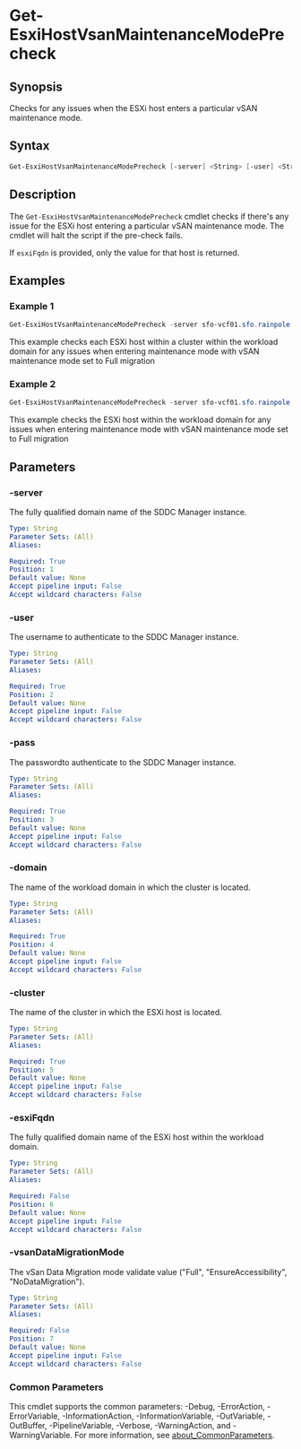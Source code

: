 # Get-EsxiHostVsanMaintenanceModePrecheck

## Synopsis

Checks for any issues when the ESXi host enters a particular vSAN maintenance mode.

## Syntax

```powershell
Get-EsxiHostVsanMaintenanceModePrecheck [-server] <String> [-user] <String> [-pass] <String> [-domain] <String> [-cluster] <String> [[-esxiFqdn] <String>] [-vsanDataMigrationMode] <String> [<CommonParameters>]
```

## Description

The `Get-EsxiHostVsanMaintenanceModePrecheck` cmdlet checks if there's any issue for the ESXi host entering a particular vSAN maintenance mode. The cmdlet will halt the script if the pre-check fails.

If `esxiFqdn` is provided, only the value for that host is returned.

## Examples

### Example 1

```powershell
Get-EsxiHostVsanMaintenanceModePrecheck -server sfo-vcf01.sfo.rainpole.io -user administrator@vsphere.local -pass VMware1! -domain sfo-m01 -cluster sfo-m01-cl01 -vsanDataMigrationMode Full
```

This example checks each ESXi host within a cluster within the workload domain for any issues when entering maintenance mode with vSAN maintenance mode set to Full migration

### Example 2

```powershell
Get-EsxiHostVsanMaintenanceModePrecheck -server sfo-vcf01.sfo.rainpole.io -user administrator@vsphere.local -pass VMware1! -domain sfo-m01 -host sfo01-m01-esx01.sfo.rainpole.io -vsanDataMigrationMode Full
```

This example checks the ESXi host within the workload domain for any issues when entering maintenance mode with vSAN maintenance mode set to Full migration

## Parameters

### -server

The fully qualified domain name of the SDDC Manager instance.

```yaml
Type: String
Parameter Sets: (All)
Aliases:

Required: True
Position: 1
Default value: None
Accept pipeline input: False
Accept wildcard characters: False
```

### -user

The username to authenticate to the SDDC Manager instance.

```yaml
Type: String
Parameter Sets: (All)
Aliases:

Required: True
Position: 2
Default value: None
Accept pipeline input: False
Accept wildcard characters: False
```

### -pass

The passwordto authenticate to the SDDC Manager instance.

```yaml
Type: String
Parameter Sets: (All)
Aliases:

Required: True
Position: 3
Default value: None
Accept pipeline input: False
Accept wildcard characters: False
```

### -domain

The name of the workload domain in which the cluster is located.

```yaml
Type: String
Parameter Sets: (All)
Aliases:

Required: True
Position: 4
Default value: None
Accept pipeline input: False
Accept wildcard characters: False
```

### -cluster

The name of the cluster in which the ESXi host is located.

```yaml
Type: String
Parameter Sets: (All)
Aliases:

Required: True
Position: 5
Default value: None
Accept pipeline input: False
Accept wildcard characters: False
```

### -esxiFqdn

The fully qualified domain name of the ESXi host within the workload domain.

```yaml
Type: String
Parameter Sets: (All)
Aliases:

Required: False
Position: 6
Default value: None
Accept pipeline input: False
Accept wildcard characters: False
```

### -vsanDataMigrationMode

The vSan Data Migration mode validate value ("Full", "EnsureAccessibility", "NoDataMigration").

```yaml
Type: String
Parameter Sets: (All)
Aliases:

Required: False
Position: 7
Default value: None
Accept pipeline input: False
Accept wildcard characters: False
```

### Common Parameters

This cmdlet supports the common parameters: -Debug, -ErrorAction, -ErrorVariable, -InformationAction, -InformationVariable, -OutVariable, -OutBuffer, -PipelineVariable, -Verbose, -WarningAction, and -WarningVariable. For more information, see [about_CommonParameters](http://go.microsoft.com/fwlink/?LinkID=113216).

